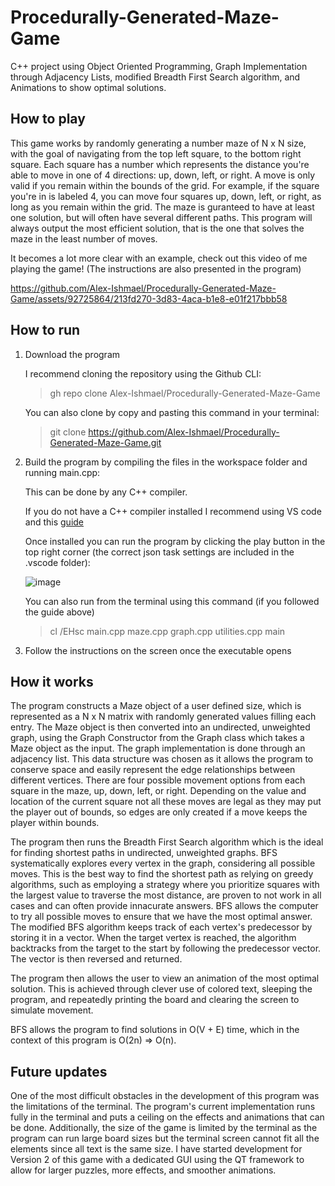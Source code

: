 # Procedurally-Generated-Maze-Game
C++ project using Object Oriented Programming, Graph Implementation through Adjacency Lists, modified Breadth First Search algorithm, and Animations to show optimal solutions. 

## How to play
This game works by randomly generating a number maze of N x N size, with the goal of navigating from the top left square, to the bottom right square.
Each square has a number which represents the distance you're able to move in one of 4 directions: up, down, left, or right.
A move is only valid if you remain within the bounds of the grid.
For example, if the square you're in is labeled 4, you can move four squares up, down, left, or right, as long as you remain within the grid.
The maze is guranteed to have at least one solution, but will often have several different paths.
This program will always output the most efficient solution, that is the one that solves the maze in the least number of moves.

It becomes a lot more clear with an example, check out this video of me playing the game! (The instructions are also presented in the program)


https://github.com/Alex-Ishmael/Procedurally-Generated-Maze-Game/assets/92725864/213fd270-3d83-4aca-b1e8-e01f217bbb58



## How to run

1) Download the program

   I recommend cloning the repository using the Github CLI:
   > gh repo clone Alex-Ishmael/Procedurally-Generated-Maze-Game

   You can also clone by copy and pasting this command in your terminal:
   > git clone https://github.com/Alex-Ishmael/Procedurally-Generated-Maze-Game.git

2) Build the program by compiling the files in the workspace folder and running main.cpp:

   This can be done by any C++ compiler.
   
   If you do not have a C++ compiler installed I recommend using VS code and this [guide](https://code.visualstudio.com/docs/languages/cpp)
    
   Once installed you can run the program by clicking the play button in the top right corner (the correct json task settings are included in the .vscode folder):
   
   ![image](https://github.com/Alex-Ishmael/Procedurally-Generated-Maze-Game/assets/92725864/b0c123b8-a3c7-4903-b191-3e5554d6f509)

   You can also run from the terminal using this command (if you followed the guide above)
   > cl /EHsc main.cpp maze.cpp graph.cpp utilities.cpp
   > main

4) Follow the instructions on the screen once the executable opens

## How it works

The program constructs a Maze object of a user defined size, which is represented as a N x N matrix with randomly generated values filling each entry. The Maze object is then converted into an undirected, unweighted graph, using the Graph Constructor from the Graph class which takes a Maze object as the input. The graph implementation is done through an adjacency list. This data structure was chosen as it allows the program to conserve space and easily represent the edge relationships between different vertices. There are four possible movement options from each square in the maze, up, down, left, or right. Depending on the value and location of the current square not all these moves are legal as they may put the player out of bounds, so edges are only created if a move keeps the player within bounds.

The program then runs the Breadth First Search algorithm which is the ideal for finding shortest paths in undirected, unweighted graphs. BFS systematically explores every vertex in the graph, considering all possible moves. This is the best way to find the shortest path as relying on greedy algorithms, such as employing a strategy where you prioritize squares with the largest value to traverse the most distance, are proven to not work in all cases and can often provide innacurate answers. BFS allows the computer to try all possible moves to ensure that we have the most optimal answer. The modified BFS algorithm keeps track of each vertex's predecessor by storing it in a vector. When the target vertex is reached, the algorithm backtracks from the target to the start by following the predecessor vector. The vector is then reversed and returned.

The program then allows the user to view an animation of the most optimal solution. This is achieved through clever use of colored text, sleeping the program, and repeatedly printing the board and clearing the screen to simulate movement.

BFS allows the program to find solutions in O(V + E) time, which in the context of this program is O(2n) => O(n). 
   
## Future updates

One of the most difficult obstacles in the development of this program was the limitations of the terminal. The program's current implementation runs fully in the terminal and puts a ceiling on the effects and animations that can be done. Additionally, the size of the game is limited by the terminal as the program can run large board sizes but the terminal screen cannot fit all the elements since all text is the same size. I have started development for Version 2 of this game with a dedicated GUI using the QT framework to allow for larger puzzles, more effects, and smoother animations.
   

